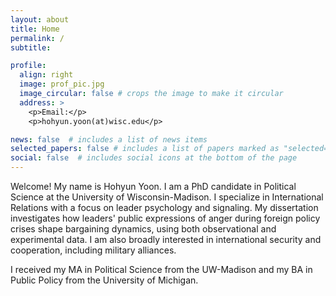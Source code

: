 ```yaml
---
layout: about
title: Home
permalink: /
subtitle:

profile:
  align: right
  image: prof_pic.jpg
  image_circular: false # crops the image to make it circular
  address: >
    <p>Email:</p>
    <p>hohyun.yoon(at)wisc.edu</p>

news: false  # includes a list of news items
selected_papers: false # includes a list of papers marked as "selected={true}"
social: false  # includes social icons at the bottom of the page
---
```


Welcome! My name is Hohyun Yoon. I am a PhD candidate in Political Science at the University of Wisconsin-Madison. I specialize in International Relations with a focus on leader psychology and signaling. My dissertation investigates how leaders' public expressions of anger during foreign policy crises shape bargaining dynamics, using both observational and experimental data. I am also broadly interested in international security and cooperation, including military alliances.

I received my MA in Political Science from the UW-Madison and my BA in Public Policy from the University of Michigan.
